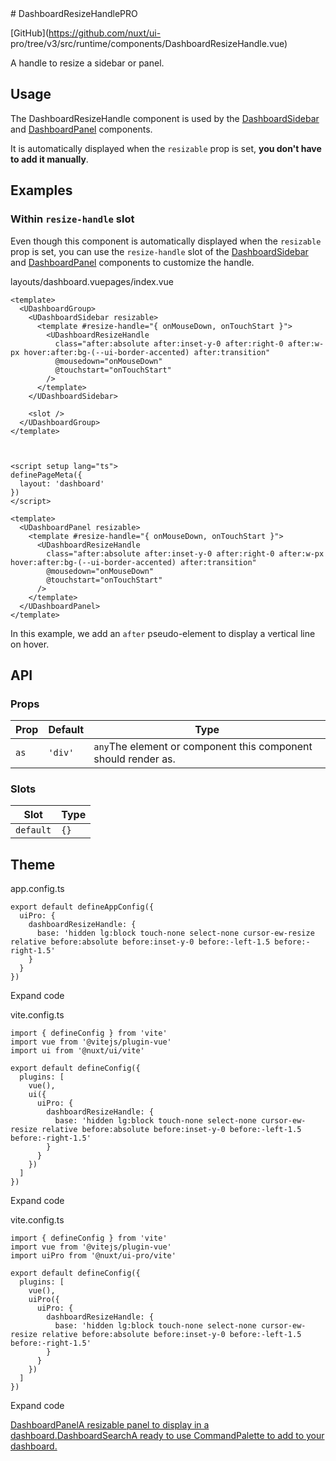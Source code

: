 <!-- source: https://ui.nuxt.com/components/dashboard-resize-handle --> # DashboardResizeHandlePRO

[GitHub](https://github.com/nuxt/ui-
pro/tree/v3/src/runtime/components/DashboardResizeHandle.vue)

A handle to resize a sidebar or panel.

## Usage

The DashboardResizeHandle component is used by the
[DashboardSidebar](/components/dashboard-sidebar) and
[DashboardPanel](/components/dashboard-panel) components.

It is automatically displayed when the `resizable` prop is set, **you don't
have to add it manually**.

## Examples

### Within `resize-handle` slot

Even though this component is automatically displayed when the `resizable`
prop is set, you can use the `resize-handle` slot of the
[DashboardSidebar](/components/dashboard-sidebar) and
[DashboardPanel](/components/dashboard-panel) components to customize the
handle.

layouts/dashboard.vuepages/index.vue

    
    
    <template>
      <UDashboardGroup>
        <UDashboardSidebar resizable>
          <template #resize-handle="{ onMouseDown, onTouchStart }">
            <UDashboardResizeHandle
              class="after:absolute after:inset-y-0 after:right-0 after:w-px hover:after:bg-(--ui-border-accented) after:transition"
              @mousedown="onMouseDown"
              @touchstart="onTouchStart"
            />
          </template>
        </UDashboardSidebar>
    
        <slot />
      </UDashboardGroup>
    </template>
    
    
    
    <script setup lang="ts">
    definePageMeta({
      layout: 'dashboard'
    })
    </script>
    
    <template>
      <UDashboardPanel resizable>
        <template #resize-handle="{ onMouseDown, onTouchStart }">
          <UDashboardResizeHandle
            class="after:absolute after:inset-y-0 after:right-0 after:w-px hover:after:bg-(--ui-border-accented) after:transition"
            @mousedown="onMouseDown"
            @touchstart="onTouchStart"
          />
        </template>
      </UDashboardPanel>
    </template>
    

In this example, we add an `after` pseudo-element to display a vertical line
on hover.

## API

### Props

Prop |  Default |  Type   
---|---|---  
`as`| `'div'`| `any`The element or component this component should render as.  
  
### Slots

Slot |  Type   
---|---  
`default`| `{}`  
  
## Theme

app.config.ts

    
    
    export default defineAppConfig({
      uiPro: {
        dashboardResizeHandle: {
          base: 'hidden lg:block touch-none select-none cursor-ew-resize relative before:absolute before:inset-y-0 before:-left-1.5 before:-right-1.5'
        }
      }
    })
    

Expand code

vite.config.ts

    
    
    import { defineConfig } from 'vite'
    import vue from '@vitejs/plugin-vue'
    import ui from '@nuxt/ui/vite'
    
    export default defineConfig({
      plugins: [
        vue(),
        ui({
          uiPro: {
            dashboardResizeHandle: {
              base: 'hidden lg:block touch-none select-none cursor-ew-resize relative before:absolute before:inset-y-0 before:-left-1.5 before:-right-1.5'
            }
          }
        })
      ]
    })
    

Expand code

vite.config.ts

    
    
    import { defineConfig } from 'vite'
    import vue from '@vitejs/plugin-vue'
    import uiPro from '@nuxt/ui-pro/vite'
    
    export default defineConfig({
      plugins: [
        vue(),
        uiPro({
          uiPro: {
            dashboardResizeHandle: {
              base: 'hidden lg:block touch-none select-none cursor-ew-resize relative before:absolute before:inset-y-0 before:-left-1.5 before:-right-1.5'
            }
          }
        })
      ]
    })
    

Expand code

[DashboardPanelA resizable panel to display in a
dashboard.](/components/dashboard-panel)[DashboardSearchA ready to use
CommandPalette to add to your dashboard.](/components/dashboard-search)

